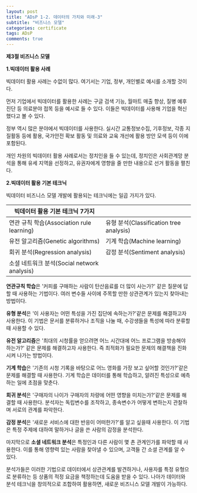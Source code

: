 ```yaml
---
layout: post
title: "ADsP 1-2. 데이터의 가치와 미래-3"
subtitle: "비즈니스 모델"
categories: certificate
tags: ADsP
comments: true
---
```


**제3절 비즈니스 모델**

**1.빅데이터 활용 사례**

빅데이터 활용 사례는 수없이 많다. 여기서는 기업, 정부, 개인별로 예시를 소개할 것이다.



먼저 기업에서 빅데이터를 활용한 사례는 구글 검색 기능, 월마트 매출 향상, 질병 예후 진단 등 의료분야 접목 등을 예시로 들 수 있다. 이들은 빅데이터를 사용해 기업을 혁신했다고 볼 수 있다.

정부 역시 많은 분야에서 빅데이터를 사용한다. 실시간 교통정보수집, 기후정보, 각종 지질활동 등에 활용, 국가안전 확보 활동 및 의료와 교육 개선에 활용 방안 모색 등이 이에 포함된다.

개인 차원의 빅데이터 활용 사례로서는 정치인을 들 수 있는데, 정치인은 사회관계망 분석을 통해 유세 지역을 선정하고, 유권자에게 영향을 줄 만한 내용으로 선거 활동을 펼친다.



**2.빅데이터 활용 기본 테크닉**

빅데이터 비즈니스 모델 개발에 활용되는 테크닉에는 일곱 가지가 있다.

| **빅데이터 활용 기본 테크닉 7가지**         |                                         |
| ------------------------------------------- | --------------------------------------- |
| 연관 규칙 학습(Association rule learning)   | 유형 분석(Classification tree analysis) |
| 유전 알고리즘(Genetic algorithms)           | 기계 학습(Machine learning)             |
| 회귀 분석(Regression analysis)              | 감정 분석(Sentiment analysis)           |
| 소셜 네트워크 분석(Social network analysis) |                                         |

 **연관규칙 학습**은 '커피를 구매하는 사람이 탄산음료를 더 많이 사는가?' 같은 질문에 답할 때 사용하는 기법이다.  여러 변수들 사이에 주목할 만한 상관관계가 있는지 찾아내는 방법이다.

 **유형 분석**은 '이 사용자는 어떤 특성을 가진 집단에 속하는가?'같은 문제를 해결하고자 사용한다. 이 기법은 문서를 분류하거나 조직을 나눌 때, 수강생들을 특성에 따라 분류할 때 사용할 수 있다.

 **유전 알고리즘**은 '최대의 시청률을 얻으려면 어느 시간대에 어느 프로그램을 방송해야 하는가?' 같은 문제를 해결하고자 사용한다. 즉 최적화가 필요한 문제의 해결책을 진화시켜 나가는 방법이다.

 **기계 학습**은 '기존의 시청 기록을 바탕으로 어느 영화를 가장 보고 싶어할 것인가?'같은 문제를 해결할 때 사용한다. 기계 학습은 데이터를 통해 학습하고, 알려진 특성으로 예측하는 일에 초점을 맞춘다.

 **회귀 분석**은 '구매자의 나이가 구매자의 차량에 어떤 영향을 미치는가?'같은 문제를 해결할 때 사용한다. 분석자는 독립변수를 조작하고, 종속변수가 어떻게 변하는지 관찰하며 서로의 관계를 파악한다.

 **감정 분석**은 '새로운 서비스에 대한 반응이 어떠한가?'를 알고 싶을때 사용한다. 이 기법은 특정 주제에 대하여 말하거나 글을 쓴 사람의 감정을 분석한다.

 마지막으로 **소셜 네트워크 분석**은 특정인과 다른 사람이 몇 촌 관계인가를 파악할 때 사용한다. 이를 통해 영향력 있는 사람을 찾아낼 수 있으며, 고객들 간 소셜 관계를 알 수 있다.



분석가들은 이러한 기법으로 데이터에서 상관관계를 발견하거나, 사용자를 특정 유형으로 분류하는 등 상품의 적정 요금을 책정하는데 도움을 받을 수 있다. 나아가 데이터와 분석 테크닉을 창의적으로 조합하여 활용하면, 새로운 비즈니스 모델 개발이 가능하다.
